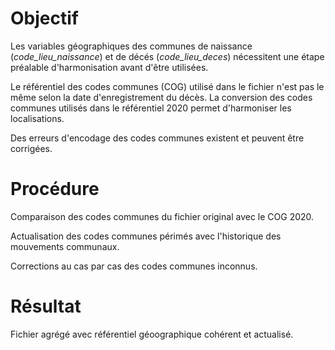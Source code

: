 # Objectif

Les variables géographiques des communes de naissance (*code_lieu_naissance*) et de décés (*code_lieu_deces*) nécessitent une étape préalable d'harmonisation avant d'être utilisées. 

Le référentiel des codes communes (COG) utilisé dans le fichier n'est pas le même selon la date d'enregistrement du décès. La conversion des codes communes utilisés dans le référentiel 2020 permet d'harmoniser les localisations.

Des erreurs d'encodage des codes communes existent et peuvent être corrigées.

# Procédure

Comparaison des codes communes du fichier original avec le COG 2020.

Actualisation des codes communes périmés avec l'historique des mouvements communaux.

Corrections au cas par cas des codes communes inconnus. 

# Résultat

Fichier agrégé avec référentiel géoographique cohérent et actualisé.
